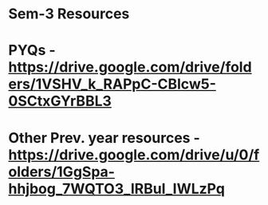 # Sem-3 Resources
# PYQs - https://drive.google.com/drive/folders/1VSHV_k_RAPpC-CBlcw5-0SCtxGYrBBL3
# Other Prev. year resources - https://drive.google.com/drive/u/0/folders/1GgSpa-hhjbog_7WQTO3_lRBul_IWLzPq

